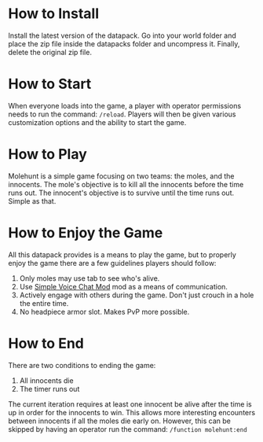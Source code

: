 # How to Install
Install the latest version of the datapack. Go into your world folder and place the zip file inside the datapacks folder and uncompress it. Finally, delete the original zip file.

# How to Start
When everyone loads into the game, a player with operator permissions needs to run the command: `/reload`. Players will then be given various customization options and the ability to start the game.

# How to Play
Molehunt is a simple game focusing on two teams: the moles, and the innocents. The mole's objective is to kill all the innocents before the time runs out. The innocent's objective is to survive until the time runs out. Simple as that.

# How to Enjoy the Game
All this datapack provides is a means to play the game, but to properly enjoy the game there are a few guidelines players should follow:
1. Only moles may use tab to see who's alive.
2. Use [Simple Voice Chat Mod](https://modrinth.com/plugin/simple-voice-chat) mod as a means of communication.
3. Actively engage with others during the game. Don't just crouch in a hole the entire time.
4. No headpiece armor slot. Makes PvP more possible.

# How to End
There are two conditions to ending the game:
1. All innocents die
2. The timer runs out

The current iteration requires at least one innocent be alive after the time is up in order for the innocents to win. This allows more interesting encounters between innocents if all the moles die early on. However, this can be skipped by having an operator run the command: `/function molehunt:end`
